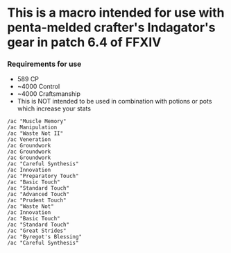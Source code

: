 # This is a macro intended for use with penta-melded crafter's Indagator's gear in patch 6.4 of FFXIV

### Requirements for use
* 589 CP
* ~4000 Control
* ~4000 Craftsmanship
* This is NOT intended to be used in combination with potions or pots which increase your stats

```
/ac "Muscle Memory"
/ac Manipulation
/ac "Waste Not II"
/ac Veneration
/ac Groundwork
/ac Groundwork
/ac Groundwork
/ac "Careful Synthesis"
/ac Innovation
/ac "Preparatory Touch"
/ac "Basic Touch"
/ac "Standard Touch"
/ac "Advanced Touch"
/ac "Prudent Touch"
/ac "Waste Not"
/ac Innovation
/ac "Basic Touch"
/ac "Standard Touch"
/ac "Great Strides"
/ac "Byregot's Blessing"
/ac "Careful Synthesis"
```